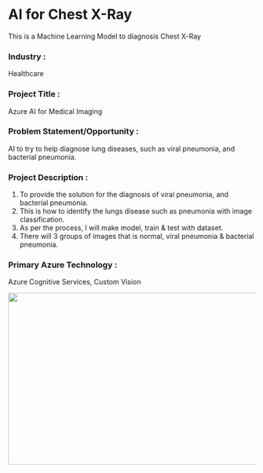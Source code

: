 # AI for Chest X-Ray

This is a Machine Learning Model to diagnosis Chest X-Ray

### Industry :
Healthcare


### Project Title :
Azure AI for Medical Imaging


### Problem Statement/Opportunity :
 AI to try to help diagnose lung diseases, such as viral pneumonia, and bacterial pneumonia.


### Project Description :
1. To provide the solution for the diagnosis of viral pneumonia, and bacterial pneumonia.
2. This is how to identify the lungs disease such as pneumonia with image classification.
3. As per the process, I will make model, train & test with dataset.
4. There will 3 groups of images that is normal, viral pneumonia & bacterial pneumonia.


### Primary Azure Technology :
Azure Cognitive Services, Custom Vision


<a href="https://futurereadytalent.in/"><p align= "center"><img src="https://github.com/ROHAN0011/Microsoft-Future-Ready-Talent-Internship-Project/blob/5ae1e52f4f4236d8ca92ea9189794835ce087467/FRT.jpeg" width="700" height= "350"></p></a> 
